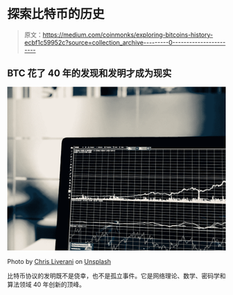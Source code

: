 # 探索比特币的历史

> 原文：<https://medium.com/coinmonks/exploring-bitcoins-history-ecbf1c59952c?source=collection_archive---------0----------------------->

## BTC 花了 40 年的发现和发明才成为现实

![](img/10fb42f932e4291aec9e39e5864dadaf.png)

Photo by [Chris Liverani](https://unsplash.com/@chrisliverani?utm_source=medium&utm_medium=referral) on [Unsplash](https://unsplash.com?utm_source=medium&utm_medium=referral)

比特币协议的发明既不是侥幸，也不是孤立事件。它是网络理论、数学、密码学和算法领域 40 年创新的顶峰。